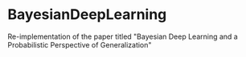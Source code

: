 # BayesianDeepLearning
Re-implementation of the paper titled "Bayesian Deep Learning and a Probabilistic Perspective of Generalization"
